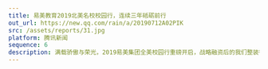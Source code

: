 ```yaml
---
title: 易美教育2019北美名校校园行，连续三年砥砺前行
out_url: https://new.qq.com/rain/a/20190712A02PIK
src: /assets/reports/31.jpg
platform: 腾讯新闻
sequence: 6
description: 满载骄傲与荣光，2019易美集团全美校园行重磅开启，战略融资后的我们整装待发;寻良才遍访名校，三年走进北美高校线下面对面宣讲，全美人才招聘计划正式起航。
---
```

